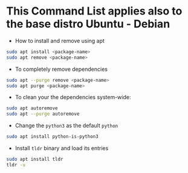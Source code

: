 # This Command List applies also to the base distro Ubuntu - Debian

- How to install and remove using apt

```bash
sudo apt install <package-name>
sudo apt remove <package-name>
```

- To completely remove dependencies

```bash
sudo apt --purge remove <package-name>
sudo apt purge <package-name>
```

- To clean your the dependencies system-wide:

```bash
sudo apt autoremove
sudo apt --purge autoremove
```

- Change the `python3` as the default `python`

```bash
sudo apt install python-is-python3
```

- Install `tldr` binary and load its entries

```bash
sudo apt install tldr
tldr -u
```
